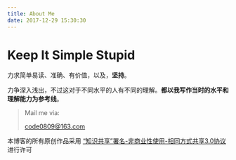 ```yaml
---
title: About Me
date: 2017-12-29 15:30:30
---
```


# Keep It Simple Stupid

力求简单易读、准确、有价值，以及，**坚持**。

力争深入浅出，不过这对于不同水平的人有不同的理解。**都以我写作当时的水平和理解能力为参考线**。

> Mail me via:
> 
> <u>code0809@163.com</u>

本博客的所有原创作品采用 <u>[“知识共享”署名-非商业性使用-相同方式共享3.0协议](https://creativecommons.org/licenses/by-sa/3.0/deed.zh)</u>进行许可